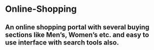 # Online-Shopping
## An online shopping portal with several buying sections like Men’s, Women’s etc. and easy to use interface with search tools also.
